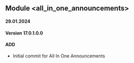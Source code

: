 ## Module <all_in_one_announcements>

#### 29.01.2024
#### Version 17.0.1.0.0
#### ADD
- Initial commit for All In One Announcements
